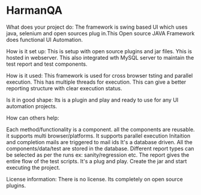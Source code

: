 # HarmanQA

What does your project do:
The framework is swing based UI which uses java, selenium and open sources plug in.This Open source JAVA Framework does functional UI Automation.

How is it set up:
This is setup with open source plugins and jar files. Yhis is hosted in webserver.
This also integrated wth MySQL server to maintain the test report and test components.


How is it used:
This framework is used for cross browser tsting and parallel execution. This has multiple threads for execution.
This can give a better reporting structure with clear execution status.



Is it in good shape:
Its is a plugin and play and ready to use for any UI automation projects.

How can others help:

Each method/functionality is a component.
all the components are reusable.
it supports multi browser/platforms.
It supports parallel execution
Initaition and completion mails are triggered to mail ids
It's a database driven. All the components/data/test are stored in the database.
Different report types can be selected as per the runs ex: sanity/regression etc.
The report gives the entire flow of the test scripts.
It's a plug and play. Create the jar and start executing the project.


License information:
There is no license. Its completely on open source plugins.
